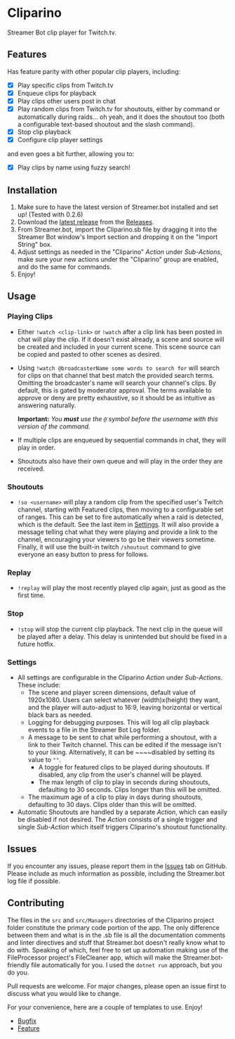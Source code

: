 # Cliparino

Streamer Bot clip player for Twitch.tv.

## Features

Has feature parity with other popular clip players, including:

- [x] Play specific clips from Twitch.tv
- [x] Enqueue clips for playback
- [x] Play clips other users post in chat
- [x] Play random clips from Twitch.tv for shoutouts, either by command or automatically during raids... oh yeah,
  and it does the shoutout too (both a configurable text-based shoutout and the slash command).
- [x] Stop clip playback
- [x] Configure clip player settings

and even goes a bit further, allowing you to:

- [x] Play clips by name using fuzzy search!

## Installation

1. Make sure to have the latest version of Streamer.bot installed and set up! (Tested with 0.2.6)
2. Download the [latest release](https://github.com/angrmgmt/Cliparino/releases/latest) from
   the [Releases](https://github.com/angrmgmt/Cliparino/releases).
3. From Streamer.bot, import the Cliparino.sb file by dragging it into the Streamer Bot window's Import section and
   dropping it on the "Import String" box.
4. Adjust settings as needed in the "Cliparino" _Action_ under _Sub-Actions_, make sure your new actions under
   the "Cliparino" group are enabled, and do the same for commands.
5. Enjoy!

## Usage

### Playing Clips

- Either `!watch <clip-link>` or `!watch` after a clip link has been posted in chat will play the clip. If it doesn't
  exist already, a scene and source will be created and included in your current scene. This scene source can be
  copied and pasted to other scenes as desired.
- Using `!watch @broadcasterName some words to search for` will search for clips on that channel that best match the
  provided search terms.
  Omitting the broadcaster's name will search your channel's clips.
  By default, this is gated by moderator approval.
  The terms available to approve or deny are pretty exhaustive, so it should be as intuitive as answering naturally.

  **Important:** *You ***must*** use the `@` symbol before the username with this version of the command.*
- If multiple clips are enqueued by sequential commands in chat, they will play in order.
- Shoutouts also have their own queue and will play in the order they are received.

### Shoutouts

- `!so <username>` will play a random clip from the specified user's Twitch channel, starting with Featured clips,
  then moving to a configurable set of ranges. This can be set to fire automatically when a raid is detected, which is
  the default.
  See the last item in [Settings](#settings).
  It will also provide a message telling chat what they were playing and provide a link to the channel, encouraging
  your viewers to go be their viewers sometime.
  Finally, it will use the built-in twitch `/shoutout` command to give everyone an easy button to press for follows.

### Replay

- `!replay` will play the most recently played clip again, just as good as the first time.

### Stop

- `!stop` will stop the current clip playback.
  The next clip in the queue will be played after a delay.
  This delay is unintended but should be fixed in a future hotfix.

### Settings

- All settings are configurable in the Cliparino _Action_ under _Sub-Actions_. These include:
    - The scene and player screen dimensions, default value of 1920x1080. Users can select whatever (width)x(height)
      they want, and the player will auto-adjust to 16:9, leaving horizontal or vertical black bars as needed.
    - Logging for debugging purposes. This will log all clip playback events to a file in the Streamer Bot Log folder.
  - A message to be sent to chat while performing a shoutout, with a link to their Twitch channel.
    This can be edited if the message isn't to your liking.
    Alternatively, It can be ~~~~disabled by setting its value to `""`.
    - A toggle for featured clips to be played during shoutouts. If disabled, any clip from the user's channel will be
      played.
    - The max length of clip to play in seconds during shoutouts, defaulting to 30 seconds. Clips longer than this will
      be omitted.
  - The maximum age of a clip to play in days during shoutouts, defaulting to 30 days.
    Clips older than this will be omitted.
- Automatic Shoutouts are handled by a separate _Action_, which can easily be disabled if not desired. The _Action_
  consists of a single trigger and single _Sub-Action_ which itself triggers Cliparino's shoutout functionality.

## Issues

If you encounter any issues,
please report them in the [Issues](https://github.com/angrmgmt/Cliparino/issues) tab on GitHub.
Please include as much information as possible, including the Streamer.bot log file if possible.

## Contributing

The files in the `src` and `src/Managers` directories of the Cliparino project folder constitute the primary code
portion of the app.
The only difference between them and what is in the .sb file is all the documentation comments and linter directives
and stuff that Streamer.bot doesn't really know what to do with.
Speaking of which, feel free to set up automation making use of the FileProcessor project's FileCleaner app, which
will make the Streamer.bot-friendly file automatically for you.
I used the `dotnet run` approach, but you do you.

Pull requests are welcome.
For major changes, please open an issue first to discuss what you would like to change.

For your convenience, here are a couple of templates to use. Enjoy!

- [Bugfix](https://github.com/angrmgmt/Cliparino/compare?title=Bugfix%20Request&body=%23%23%20Bugfix%20Pull%20Request%0A%0A%23%23%23%20Description%0APlease%20provide%20a%20clear%20and%20concise%20description%20of%20the%20bug%20and%20the%20fix.%0A%0A%23%23%23%20Related%20Issue%0AIf%20applicable%2C%20please%20provide%20a%20link%20to%20the%20related%20issue.%0A%0A%23%23%23%20How%20Has%20This%20Been%20Tested%3F%0APlease%20describe%20the%20tests%20that%20you%20ran%20to%20verify%20your%20changes.%20Provide%20instructions%20so%20we%20can%20reproduce.%0A%0A-%20%5B%20%5D%20Test%20A%0A-%20%5B%20%5D%20Test%20B%0A%0A%23%23%23%20Screenshots%20(if%20appropriate)%3A%0AIf%20applicable%2C%20add%20screenshots%20to%20help%20explain%20your%20problem%20and%20solution.%0A%0A%23%23%23%20Checklist%3A%0A-%20%5B%20%5D%20My%20code%20follows%20the%20style%20guidelines%20of%20this%20project%0A-%20%5B%20%5D%20I%20have%20performed%20a%20self-review%20of%20my%20own%20code%0A-%20%5B%20%5D%20I%20have%20commented%20my%20code%2C%20particularly%20in%20hard-to-understand%20areas%0A-%20%5B%20%5D%20I%20have%20made%20corresponding%20changes%20to%20the%20documentation%0A-%20%5B%20%5D%20My%20changes%20generate%20no%20new%20warnings%0A-%20%5B%20%5D%20I%20have%20added%20tests%20that%20prove%20my%20fix%20is%20effective%20or%20that%20my%20feature%20works%0A-%20%5B%20%5D%20New%20and%20existing%20unit%20tests%20pass%20locally%20with%20my%20changes%0A-%20%5B%20%5D%20Any%20dependent%20changes%20have%20been%20merged%20and%20published%20in%20downstream%20modules)
- [Feature](https://github.com/angrmgmt/Cliparino/compare?title=New%20Feature%20Request&body=%23%23%20Feature%3A%20%5BFeature%20Name%5D%0A%0A%23%23%23%20Description%0AProvide%20a%20detailed%20description%20of%20the%20feature%20being%20implemented.%20Include%20the%20purpose%20and%20functionality%20of%20the%20feature.%0A%0A%23%23%23%20Related%20Issue%0AIf%20applicable%2C%20mention%20any%20related%20issues%20or%20link%20to%20the%20issue%20number.%0A%0A%23%23%23%20Implementation%20Details%0ADescribe%20how%20the%20feature%20was%20implemented.%20Include%20information%20about%20any%20new%20files%2C%20functions%2C%20or%20changes%20to%20existing%20code.%0A%0A%23%23%23%20Testing%0AExplain%20how%20the%20feature%20was%20tested.%20Include%20details%20about%20any%20unit%20tests%2C%20integration%20tests%2C%20or%20manual%20testing%20performed.%0A%0A%23%23%23%20Checklist%0A-%20%5B%20%5D%20I%20have%20performed%20a%20self-review%20of%20my%20own%20code%0A-%20%5B%20%5D%20I%20have%20commented%20my%20code%2C%20particularly%20in%20hard-to-understand%20areas%0A-%20%5B%20%5D%20I%20have%20made%20corresponding%20changes%20to%20the%20documentation%0A-%20%5B%20%5D%20I%20have%20added%20tests%20that%20prove%20my%20fix%20is%20effective%20or%20that%20my%20feature%20works%0A-%20%5B%20%5D%20New%20and%20existing%20unit%20tests%20pass%20locally%20with%20my%20changes%0A-%20%5B%20%5D%20Any%20dependent%20changes%20have%20been%20merged%20and%20published%20in%20downstream%20modules%0A%0A%23%23%23%20Screenshots%20(if%20applicable)%0AIf%20applicable%2C%20add%20screenshots%20to%20help%20explain%20your%20feature.)
